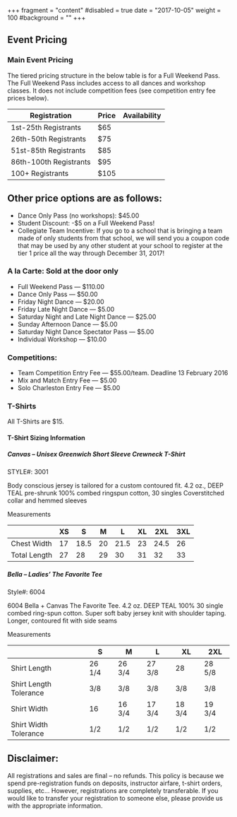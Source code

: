 +++
fragment = "content"
#disabled = true
date = "2017-10-05"
weight = 100
#background = ""
+++

## Event Pricing
### Main Event Pricing

The tiered pricing structure in the below table is for a Full Weekend Pass. The Full Weekend Pass includes access to all dances and workshop classes. It does not include competition fees (see competition entry fee prices below).

| Registration | Price | Availability |
| --- | --- | --- |
| 1st-25th Registrants | $65 | |
| 26th-50th Registrants | $75 | |
| 51st-85th Registrants | $85 | |
| 86th-100th Registrants | $95 | | 
| 100+ Registrants | $105 | |

## Other price options are as follows:

* Dance Only Pass (no workshops): $45.00
* Student Discount: -$5 on a Full Weekend Pass!
* Collegiate Team Incentive:  If you go to a school that is bringing a team made of only students from that school, we will send you a coupon code that may be used by any other student at your school to register at the tier 1 price all the way through December 31, 2017!

### A la Carte: Sold at the door only

* Full Weekend Pass — $110.00
* Dance Only Pass — $50.00
* Friday Night Dance — $20.00
* Friday Late Night Dance — $5.00
* Saturday Night  and Late Night Dance — $25.00
* Sunday Afternoon Dance — $5.00
* Saturday Night Dance Spectator Pass — $5.00
* Individual Workshop — $10.00

### Competitions:

* Team Competition Entry Fee — $55.00/team. Deadline 13 February 2016
* Mix and Match Entry Fee — $5.00
* Solo Charleston Entry Fee — $5.00

### T-Shirts

All T-Shirts are $15.

#### T-Shirt Sizing Information
##### Canvas – Unisex Greenwich Short Sleeve Crewneck T-Shirt

STYLE#: 3001

Body conscious jersey is tailored for a custom contoured fit. 4.2 oz., DEEP TEAL pre-shrunk 100% combed ringspun cotton, 30 singles Coverstitched collar and hemmed sleeves

Measurements

| | XS | S | M | L | XL | 2XL | 3XL |
|---|---|---|---|---|---|---|---|
| Chest Width | 17 | 18.5 | 20 | 21.5 | 23 | 24.5 | 26 |
| Total Length | 27 | 28 | 29 | 30 | 31 | 32 | 33 |

##### Bella – Ladies’ The Favorite Tee

Style#: 6004

6004 Bella + Canvas The Favorite Tee. 4.2 oz. DEEP TEAL 100% 30 single combed ring-spun cotton. Super soft baby jersey knit with shoulder taping. Longer, contoured fit with side seams

Measurements

| | S | M | L | XL | 2XL |
|---|---|---|---|---|---|
| Shirt Length | 26 1/4 | 26 3/4 | 27 3/8 | 28 | 28 5/8 |
| Shirt Length Tolerance | 3/8 | 3/8 | 3/8 | 3/8 | 3/8 |
| Shirt Width | 16 | 16 3/4 | 17 3/4 | 18 3/4 | 19 3/4 |
| Shirt Width Tolerance | 1/2 | 1/2 | 1/2 | 1/2 | 1/2 |

## Disclaimer:
All registrations and sales are final – no refunds. This policy is because we spend pre-registration funds on deposits, instructor airfare, t-shirt orders, supplies, etc… However, registrations are completely transferable. If you would like to transfer your registration to someone else, please provide us with the appropriate information.
